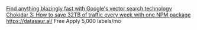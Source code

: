 [Find anything blazingly fast with Google's vector search technology](https://cloud.google.com/blog/topics/developers-practitioners/find-anything-blazingly-fast-googles-vector-search-technology)
[Chokidar 3: How to save 32TB of traffic every week with one NPM package](https://paulmillr.com/posts/chokidar-3-save-32tb-of-traffic/)
https://datasaur.ai/ Free Apply 5,000 labels/mo
